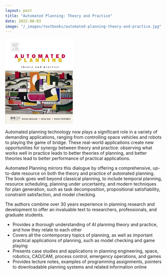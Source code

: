 ```yaml
---
layout: post
title: "Automated Planning: Theory and Practice"
date: 2022-08-03
image: "/_images/textbooks/automated-planning-theory-and-practice.jpg"
---
```


![automated-planning-theory-and-practice](/_images/textbooks/automated-planning-theory-and-practice.jpg)

Automated planning technology now plays a significant role in a variety of demanding applications, ranging from controlling space vehicles and robots to playing the game of bridge. These real-world applications create new opportunities for synergy between theory and practice: observing what works well in practice leads to better theories of planning, and better theories lead to better performance of practical applications.

Automated Planning mirrors this dialogue by offering a comprehensive, up-to-date resource on both the theory and practice of automated planning. The book goes well beyond classical planning, to include temporal planning, resource scheduling, planning under uncertainty, and modern techniques for plan generation, such as task decomposition, propositional satisfiability, constraint satisfaction, and model checking.

The authors combine over 30 years experience in planning research and development to offer an invaluable text to researchers, professionals, and graduate students.

- Provides a thorough understanding of AI planning theory and practice, and how they relate to each other
- Covers all the contemporary topics of planning, as well as important practical applications of planning, such as model checking and game playing
- Presents case studies and applications in planning engineering, space, robotics, CAD/CAM, process control, emergency operations, and games
- Provides lecture notes, examples of programming assignments, pointers to downloadable planning systems and related information online
